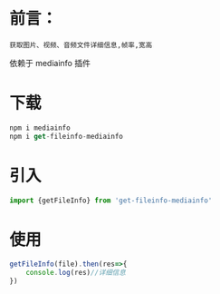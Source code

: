# 前言：

`获取图片、视频、音频文件详细信息,帧率,宽高`

依赖于  mediainfo 插件

# 下载 

``` js
npm i mediainfo
npm i get-fileinfo-mediainfo
```

# 引入 

```js
import {getFileInfo} from 'get-fileinfo-mediainfo'
```

# 使用

``` js
getFileInfo(file).then(res=>{
    console.log(res)//详细信息
})

```
